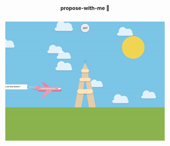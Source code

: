 <h3 align="center">propose-with-me 💌</h3>
<br>
<div align="center">
  <img src="proposewm.gif" alt="Propose with Me">
</div>
